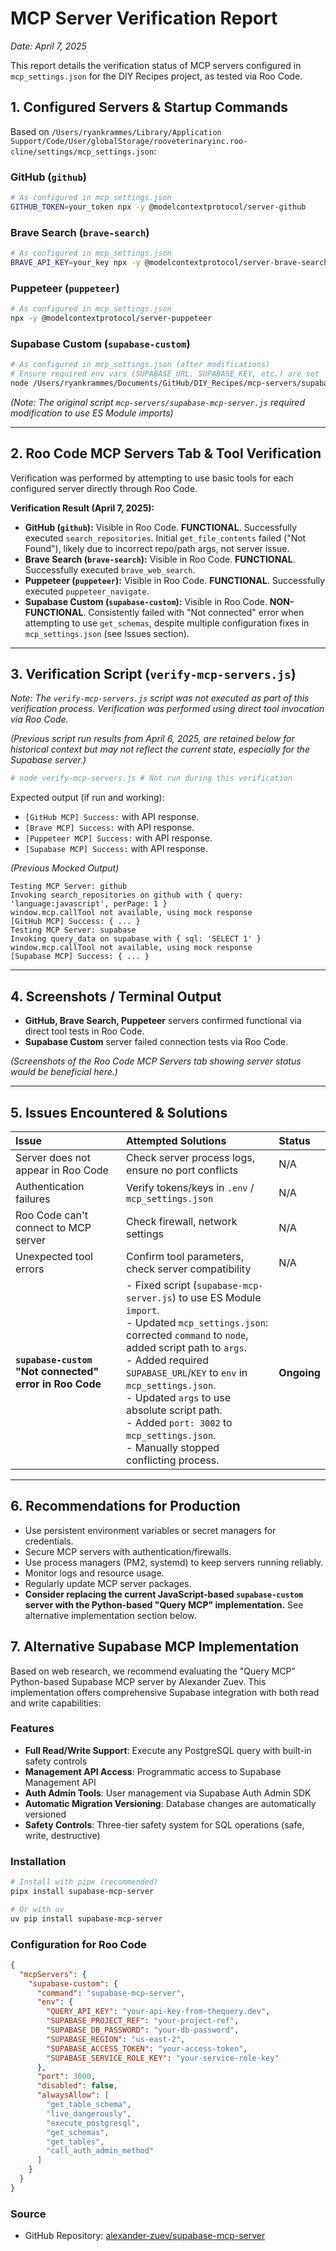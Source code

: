 # MCP Server Verification Report

*Date: April 7, 2025*

This report details the verification status of MCP servers configured in `mcp_settings.json` for the DIY Recipes project, as tested via Roo Code.

## 1. Configured Servers & Startup Commands

Based on `/Users/ryankrammes/Library/Application Support/Code/User/globalStorage/rooveterinaryinc.roo-cline/settings/mcp_settings.json`:

### GitHub (`github`)
```bash
# As configured in mcp_settings.json
GITHUB_TOKEN=your_token npx -y @modelcontextprotocol/server-github
```

### Brave Search (`brave-search`)
```bash
# As configured in mcp_settings.json
BRAVE_API_KEY=your_key npx -y @modelcontextprotocol/server-brave-search
```

### Puppeteer (`puppeteer`)
```bash
# As configured in mcp_settings.json
npx -y @modelcontextprotocol/server-puppeteer
```

### Supabase Custom (`supabase-custom`)
```bash
# As configured in mcp_settings.json (after modifications)
# Ensure required env vars (SUPABASE_URL, SUPABASE_KEY, etc.) are set
node /Users/ryankrammes/Documents/GitHub/DIY_Recipes/mcp-servers/supabase-mcp-server.js
```
*(Note: The original script `mcp-servers/supabase-mcp-server.js` required modification to use ES Module imports)*

---

## 2. Roo Code MCP Servers Tab & Tool Verification

Verification was performed by attempting to use basic tools for each configured server directly through Roo Code.

**Verification Result (April 7, 2025):**

-   **GitHub (`github`):** Visible in Roo Code. **FUNCTIONAL**. Successfully executed `search_repositories`. Initial `get_file_contents` failed ("Not Found"), likely due to incorrect repo/path args, not server issue.
-   **Brave Search (`brave-search`):** Visible in Roo Code. **FUNCTIONAL**. Successfully executed `brave_web_search`.
-   **Puppeteer (`puppeteer`):** Visible in Roo Code. **FUNCTIONAL**. Successfully executed `puppeteer_navigate`.
-   **Supabase Custom (`supabase-custom`):** Visible in Roo Code. **NON-FUNCTIONAL**. Consistently failed with "Not connected" error when attempting to use `get_schemas`, despite multiple configuration fixes in `mcp_settings.json` (see Issues section).

---

## 3. Verification Script (`verify-mcp-servers.js`)

*Note: The `verify-mcp-servers.js` script was not executed as part of this verification process. Verification was performed using direct tool invocation via Roo Code.*

*(Previous script run results from April 6, 2025, are retained below for historical context but may not reflect the current state, especially for the Supabase server.)*

```bash
# node verify-mcp-servers.js # Not run during this verification
```
Expected output (if run and working):
- `[GitHub MCP] Success:` with API response.
- `[Brave MCP] Success:` with API response.
- `[Puppeteer MCP] Success:` with API response.
- `[Supabase MCP] Success:` with API response.

*(Previous Mocked Output)*
```
Testing MCP Server: github
Invoking search_repositories on github with { query: 'language:javascript', perPage: 1 }
window.mcp.callTool not available, using mock response
[GitHub MCP] Success: { ... }
Testing MCP Server: supabase
Invoking query_data on supabase with { sql: 'SELECT 1' }
window.mcp.callTool not available, using mock response
[Supabase MCP] Success: { ... }
```

---

## 4. Screenshots / Terminal Output

-   **GitHub, Brave Search, Puppeteer** servers confirmed functional via direct tool tests in Roo Code.
-   **Supabase Custom** server failed connection tests via Roo Code.

*(Screenshots of the Roo Code MCP Servers tab showing server status would be beneficial here.)*

---

## 5. Issues Encountered & Solutions

| Issue                                                     | Attempted Solutions                                                                                                                                                                                             | Status      |
| :-------------------------------------------------------- | :-------------------------------------------------------------------------------------------------------------------------------------------------------------------------------------------------------------- | :---------- |
| Server does not appear in Roo Code                        | Check server process logs, ensure no port conflicts                                                                                                                                                             | N/A         |
| Authentication failures                                   | Verify tokens/keys in `.env` / `mcp_settings.json`                                                                                                                                                              | N/A         |
| Roo Code can't connect to MCP server                      | Check firewall, network settings                                                                                                                                                                                | N/A         |
| Unexpected tool errors                                    | Confirm tool parameters, check server compatibility                                                                                                                                                             | N/A         |
| **`supabase-custom` "Not connected" error in Roo Code** | - Fixed script (`supabase-mcp-server.js`) to use ES Module `import`.<br>- Updated `mcp_settings.json`: corrected `command` to `node`, added script path to `args`.<br>- Added required `SUPABASE_URL`/`KEY` to `env` in `mcp_settings.json`.<br>- Updated `args` to use absolute script path.<br>- Added `port: 3002` to `mcp_settings.json`.<br>- Manually stopped conflicting process. | **Ongoing** |

---

## 6. Recommendations for Production

-   Use persistent environment variables or secret managers for credentials.
-   Secure MCP servers with authentication/firewalls.
-   Use process managers (PM2, systemd) to keep servers running reliably.
-   Monitor logs and resource usage.
-   Regularly update MCP server packages.
-   **Consider replacing the current JavaScript-based `supabase-custom` server with the Python-based "Query MCP" implementation.** See alternative implementation section below.

## 7. Alternative Supabase MCP Implementation

Based on web research, we recommend evaluating the "Query MCP" Python-based Supabase MCP server by Alexander Zuev. This implementation offers comprehensive Supabase integration with both read and write capabilities:

### Features
- **Full Read/Write Support**: Execute any PostgreSQL query with built-in safety controls
- **Management API Access**: Programmatic access to Supabase Management API
- **Auth Admin Tools**: User management via Supabase Auth Admin SDK
- **Automatic Migration Versioning**: Database changes are automatically versioned
- **Safety Controls**: Three-tier safety system for SQL operations (safe, write, destructive)

### Installation
```bash
# Install with pipx (recommended)
pipx install supabase-mcp-server

# Or with uv
uv pip install supabase-mcp-server
```

### Configuration for Roo Code
```json
{
  "mcpServers": {
    "supabase-custom": {
      "command": "supabase-mcp-server",
      "env": {
        "QUERY_API_KEY": "your-api-key-from-thequery.dev",
        "SUPABASE_PROJECT_REF": "your-project-ref",
        "SUPABASE_DB_PASSWORD": "your-db-password",
        "SUPABASE_REGION": "us-east-2",
        "SUPABASE_ACCESS_TOKEN": "your-access-token",
        "SUPABASE_SERVICE_ROLE_KEY": "your-service-role-key"
      },
      "port": 3000,
      "disabled": false,
      "alwaysAllow": [
        "get_table_schema",
        "live_dangerously",
        "execute_postgresql",
        "get_schemas",
        "get_tables",
        "call_auth_admin_method"
      ]
    }
  }
}
```

### Source
- GitHub Repository: [alexander-zuev/supabase-mcp-server](https://github.com/alexander-zuev/supabase-mcp-server)
